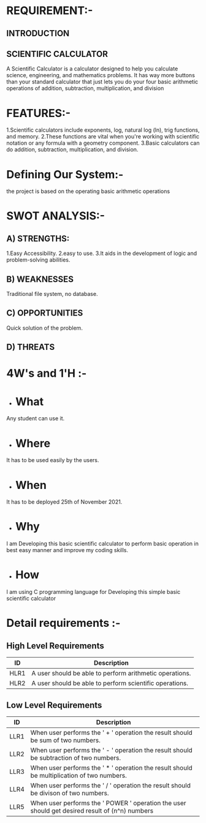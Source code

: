 # REQUIREMENT:-

## INTRODUCTION

## SCIENTIFIC CALCULATOR

A Scientific Calculator is a calculator designed to help you calculate science, engineering, and mathematics problems. 
It has way more buttons than your standard calculator that just lets you do your four basic arithmetic operations of 
addition, subtraction, multiplication, and division

# FEATURES:-

1.Scientific calculators include exponents, log, natural log (ln), trig functions, and memory.
2.These functions are vital when you're working with scientific notation or any formula with a geometry component. 
3.Basic calculators can do addition, subtraction, multiplication, and division.


# Defining Our System:-

the project is based on the operating basic arithmetic operations

# SWOT ANALYSIS:-

 ## A) STRENGTHS:

1.Easy Accessibility.
2.easy to use.
3.It aids in the development of logic and problem-solving abilities.

 ## B) WEAKNESSES
 
Traditional file system, no database.

 ## C) OPPORTUNITIES
 
Quick solution of the problem.

 ## D) THREATS
 


# 4W's and 1'H :-

- # What

Any student can use it.

- # Where

It has to be used easily by the users.

- # When

It has to be deployed 25th of November 2021.

- # Why

I am Developing this basic scientific calculator to perform basic  operation in best easy manner and improve my coding skills.

- # How

I am using C programming language for Developing this simple basic scientific calculator

# Detail requirements :-



## High Level Requirements

| ID             | Description                                                           |
| ----------------- | ------------------------------------------------------------------ |
| HLR1 |A user should be able to perform arithmetic operations.|
| HLR2 |A user should be able to perform scientific operations.|


## Low Level Requirements

| ID             | Description                                                           |
| ----------------- | ------------------------------------------------------------------ |
| LLR1|When user performs the ' + ' operation the result should be sum of two numbers.|
| LLR2|When user performs the ' - ' operation the result should be subtraction of two numbers.|                                                                                                                                                 
| LLR3|When user performs the ' * ' operation the result should be multiplication of two numbers.|
| LLR4|When user performs the ' / ' operation the result should be divison of two numbers.|
| LLR5|When user performs the ' POWER ' operation the user should get desired result of (n^n) numbers|
 
